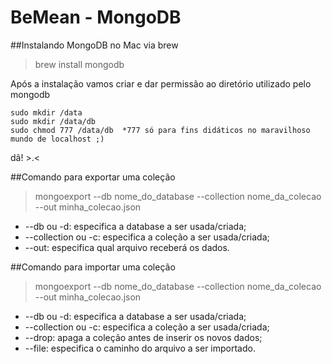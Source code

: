 # BeMean - MongoDB

##Instalando MongoDB no Mac via brew

> brew install mongodb

Após a instalação vamos criar e dar permissão ao diretório utilizado pelo mongodb
```
sudo mkdir /data
sudo mkdir /data/db
sudo chmod 777 /data/db  *777 só para fins didáticos no maravilhoso mundo de localhost ;)
```
dã! >.<

##Comando para exportar uma coleção

> mongoexport --db nome_do_database --collection nome_da_colecao --out minha_colecao.json

- --db ou -d: especifica a database a ser usada/criada;
- --collection ou -c: especifica a coleção a ser usada/criada;
- --out: especifica qual arquivo receberá os dados.

##Comando para importar uma coleção

> mongoexport --db nome_do_database --collection nome_da_colecao --out minha_colecao.json

- --db ou -d: especifica a database a ser usada/criada;
- --collection ou -c: especifica a coleção a ser usada/criada;
- --drop: apaga a coleção antes de inserir os novos dados;
- --file: especifica o caminho do arquivo a ser importado.
